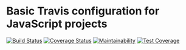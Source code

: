 # Basic Travis configuration for JavaScript projects
[![Build Status](https://travis-ci.org/dubzzz/basictravisjavascript.svg?branch=master)](https://travis-ci.org/dubzzz/basictravisjavascript)
[![Coverage Status](https://coveralls.io/repos/github/dubzzz/basictravisjavascript/badge.svg?branch=master)](https://coveralls.io/github/dubzzz/basictravisjavascript?branch=master)
[![Maintainability](https://api.codeclimate.com/v1/badges/a651f7b70bb1244d6869/maintainability)](https://codeclimate.com/github/dubzzz/basictravisjavascript/maintainability)
[![Test Coverage](https://api.codeclimate.com/v1/badges/a651f7b70bb1244d6869/test_coverage)](https://codeclimate.com/github/dubzzz/basictravisjavascript/test_coverage)
